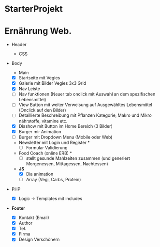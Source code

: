 
# StarterProjekt


# Ernährung Web.

- Header
    - CSS

- Body
    - Main
    - [x]  Startseite mit Vegies
    - [x]  Galerie mit Bilder Vegies 3x3 Grid
    - [x]  Nav Leiste
    - [ ]  Nav funktionen (Neuer tab onclick mit Auswahl an dem spezifischen Lebensmittel)
    - [ ]  View Button mit weiter Verweisung auf Ausgewähltes Lebensmittel (Onclick auf den Bilder)
    - [ ]  Detaillierte Beschreibung mit Pflanzen Kategorie, Makro und Mikro nährstoffe, vitamine etc.
    - [x]  Diashow mit Button im Home Bereich (3 Bilder)
    - [x]  Burger mir Animation
    - [ ]  Burger mit Dropdown Menu (Mobile oder Web)
    
    - Newsletter mit Login und Register *
        - [ ]  Formular Validierung
        
    - Food Coach (online ERB) *
        - [ ]  stellt gesunde Mahlzeiten zusammen (und generiert Morgenessen, Mittagessen, Nachtessen)
        
    - **JS**
        - [x]  Dia animation
        - [ ]  Array (Vegi, Carbs, Protein)

- PHP
    - [x]  Logic → Templates mit includes

- **Footer**
    - [x]  Kontakt (Email)
    - [x]  Author
    - [x]  Tel.
    - [x]  Firma
    - [x]  Design Verschönern
